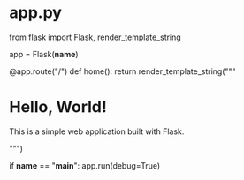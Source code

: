# app.py

from flask import Flask, render_template_string

app = Flask(__name__)

@app.route("/")
def home():
    return render_template_string("""
    <!DOCTYPE html>
    <html lang="en">
    <head>
        <meta charset="UTF-8">
        <title>Simple Web App</title>
    </head>
    <body>
        <h1>Hello, World!</h1>
        <p>This is a simple web application built with Flask.</p>
    </body>
    </html>
    """)

if __name__ == "__main__":
    app.run(debug=True)

